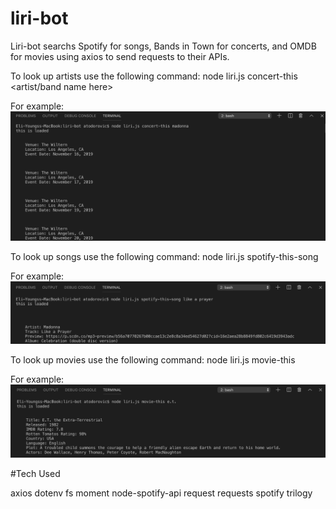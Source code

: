 # liri-bot

Liri-bot searchs Spotify for songs, Bands in Town for concerts, and OMDB for movies using axios to send requests to their APIs.

To look up artists use the following command:
node liri.js concert-this <artist/band name here>

For example:
![Concert](images/concerts.png)

To look up songs use the following command:
node liri.js spotify-this-song <song name here>

For example:
![Song](images/songs.png)

To look up movies use the following command:
node liri.js movie-this <movie name here>

For example:
![Movie](images/movies.png)

#Tech Used

axios
dotenv
fs
moment
node-spotify-api
request
requests
spotify
trilogy

